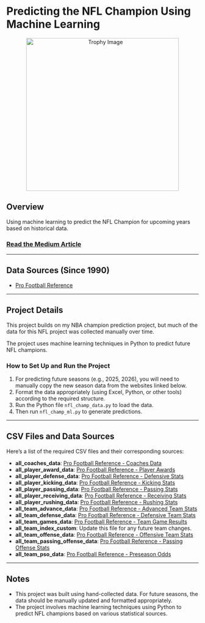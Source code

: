 # Predicting the NFL Champion Using Machine Learning

<p align="center">
  <img src="images/linkin_art_nfl_trophy.png" alt="Trophy Image" width="400"/>
</p>

## Overview

Using machine learning to predict the NFL Champion for upcoming years based on historical data.

### [Read the Medium Article](https://allenjake440.medium.com/predicting-the-nfl-champion-with-machine-learning-7c6eede5a4d2)

---

## Data Sources (Since 1990)

- [Pro Football Reference](https://www.pro-football-reference.com/)

---

## Project Details

This project builds on my NBA champion prediction project, but much of the data for this NFL project was collected manually over time. 

The project uses machine learning techniques in Python to predict future NFL champions.

### How to Set Up and Run the Project

1. For predicting future seasons (e.g., 2025, 2026), you will need to manually copy the new season data from the websites linked below.
2. Format the data appropriately (using Excel, Python, or other tools) according to the required structure.
3. Run the Python file `nfl_champ_data.py` to load the data.
4. Then run `nfl_champ_ml.py` to generate predictions.

---

## CSV Files and Data Sources

Here’s a list of the required CSV files and their corresponding sources:

- **all_coaches_data**: [Pro Football Reference - Coaches Data](https://www.pro-football-reference.com/years/2023/coaches.htm)
- **all_player_award_data**: [Pro Football Reference - Player Awards](https://www.pro-football-reference.com/awards/awards_2023.htm)
- **all_player_defense_data**: [Pro Football Reference - Defensive Stats](https://www.pro-football-reference.com/years/2023/defense.htm)
- **all_player_kicking_data**: [Pro Football Reference - Kicking Stats](https://www.pro-football-reference.com/years/2023/kicking.htm)
- **all_player_passing_data**: [Pro Football Reference - Passing Stats](https://www.pro-football-reference.com/years/2023/passing.htm)
- **all_player_receiving_data**: [Pro Football Reference - Receiving Stats](https://www.pro-football-reference.com/years/2023/receiving.htm)
- **all_player_rushing_data**: [Pro Football Reference - Rushing Stats](https://www.pro-football-reference.com/years/2023/rushing.htm)
- **all_team_advance_data**: [Pro Football Reference - Advanced Team Stats](https://www.pro-football-reference.com/years/2023/index.htm)
- **all_team_defense_data**: [Pro Football Reference - Defensive Team Stats](https://www.pro-football-reference.com/years/2023/opp.htm)
- **all_team_games_data**: [Pro Football Reference - Team Game Results](https://www.pro-football-reference.com/years/2023/games.htm)
- **all_team_index_custom**: Update this file for any future team changes.
- **all_team_offense_data**: [Pro Football Reference - Offensive Team Stats](https://www.pro-football-reference.com/years/2023/)
- **all_team_passing_offense_data**: [Pro Football Reference - Passing Offense Stats](https://www.pro-football-reference.com/years/2023/)
- **all_team_pso_data**: [Pro Football Reference - Preseason Odds](https://www.pro-football-reference.com/years/2023/preseason_odds.htm)

---

## Notes

- This project was built using hand-collected data. For future seasons, the data should be manually updated and formatted appropriately.
- The project involves machine learning techniques using Python to predict NFL champions based on various statistical sources.
